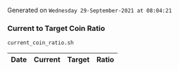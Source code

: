 Generated on `Wednesday 29-September-2021 at 08:04:21`

### Current to Target Coin Ratio
`current_coin_ratio.sh`

Date|Current|Target|Ratio
---|---|---|---
